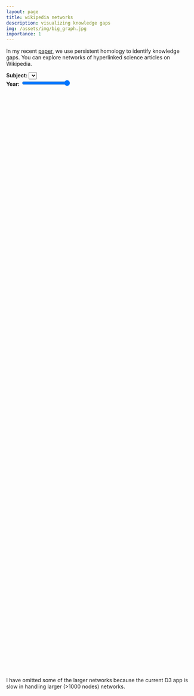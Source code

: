 ```yaml
---
layout: page
title: wikipedia networks
description: visualizing knowledge gaps
img: /assets/img/big_graph.jpg
importance: 1
---
```


<script src="https://d3js.org/d3.v6.min.js"></script>
<script defer src="/assets/js/wikinet_viz.js"></script>

In my recent <a href='http://arxiv.org/abs/2010.08381' target='blank'>paper</a>,
 we use persistent homology to identify knowledge gaps. You can explore networks of hyperlinked science articles on Wikipedia.

<div class="container">
  <div class="row">
    <div class="col">
      <strong>Subject: </strong>
      <select></select>
    </div>
    <div class="col" style="white-space: nowrap; overflow-x: auto; overflow-y: hidden;">
      <strong style="display: inline-block;">Year: </strong>
      <input type="range" id="year_slider" min="0" max="10" value="10" step="1">
      <div id="year_label" style="display: inline-block;"></div>
    </div>
  </div>
</div>

<div style="display: flex; justify-content: center; min-height: 20%; height: auto; flex-shrink: 0;">
  <div class="viz_net" style="position: relative;"></div>
</div>

<div style="display: flex; justify-content: center; min-height: 20%; height: auto; flex-shrink: 0;">
  <div class="viz_bar" style="position: relative;"></div>
</div>

I have omitted some of the larger networks because the current D3 app is slow in handling larger (>1000 nodes) networks.
